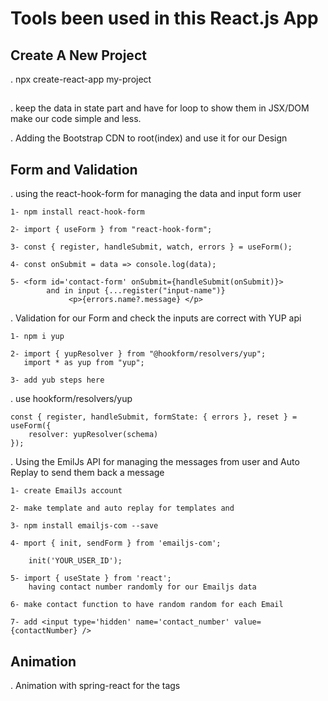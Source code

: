 # Tools been used in this React.js App


## Create A New Project
. npx create-react-app my-project 


##
. keep the data in state part and have for loop to show them in JSX/DOM make our code simple and less.

. Adding the Bootstrap CDN to root(index) and use it for our Design
## Form and Validation

. using the react-hook-form for managing the  data and input form user

    1- npm install react-hook-form

    2- import { useForm } from "react-hook-form";

    3- const { register, handleSubmit, watch, errors } = useForm();

    4- const onSubmit = data => console.log(data);

    5- <form id='contact-form' onSubmit={handleSubmit(onSubmit)}>
            and in input {...register("input-name")}
                 <p>{errors.name?.message} </p>




. Validation for our Form and check the inputs are correct with YUP api

    1- npm i yup

    2- import { yupResolver } from "@hookform/resolvers/yup";
       import * as yup from "yup";

    3- add yub steps here


. use hookform/resolvers/yup 

    const { register, handleSubmit, formState: { errors }, reset } = useForm({
        resolver: yupResolver(schema)
    });

. Using the EmilJs API for managing the messages from user and Auto Replay to send them back a message

    1- create EmailJs account

    2- make template and auto replay for templates and

    3- npm install emailjs-com --save

    4- mport { init, sendForm } from 'emailjs-com';
        
        init('YOUR_USER_ID');

    5- import { useState } from 'react';
        having contact number randomly for our Emailjs data

    6- make contact function to have random random for each Email

    7- add <input type='hidden' name='contact_number' value={contactNumber} />



## Animation 

. Animation with spring-react for the tags

